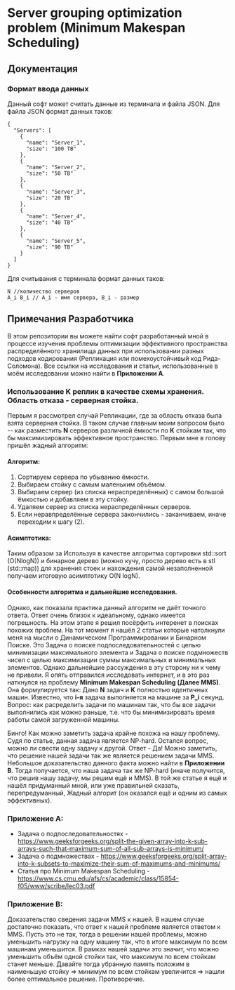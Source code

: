 # Server grouping optimization problem (Minimum Makespan Scheduling)

## Документация
### Формат ввода данных
Данный софт может считать данные из терминала и файла JSON. Для файла JSON формат данных таков:

```
{
  "Servers": [
    {
      "name": "Server_1",
      "size": "100 TB"
    },
    {
      "name": "Server_2",
      "size": "50 TB"
    },
    {
      "name": "Server_3",
      "size": "20 TB"
    },
    {
      "name": "Server_4",
      "size": "40 TB"
    },
    {
      "name": "Server_5",
      "size": "90 TB"
    }
  ]
}
```

Для считывания с терминала формат данных таков:

```
N //количество серверов
A_i B_i // A_i - имя сервера, B_i - размер
```

## Примечания Разработчика
В этом репозитории вы можете найти софт разработанный мной в процессе изучения проблемы оптимизации эффективного пространства распределённого хранилища данных при использовании разных подходов кодирования (Репликация или помехоустойчивый код Рида-Соломона). Все ссылки на исследования и статьи, использованные в моём исследовании можно найти в **Приложении A**.

### Использование K реплик в качестве схемы хранения. Область отказа - серверная стойка.
Первым я рассмотрел случай Репликации, где за область отказа была взята серверная стойка. В таком случае главным моим вопросом было -- как разместить **N** серверов различной ёмкости по **K** стойкам так, что бы максимизировать эффективное пространство. Первым мне в голову пришёл жадный алгоритм:

#### Алгоритм:
1) Сортируем сервера по убыванию ёмкости.
2) Выбираем стойку с самым маленьким объёмом.
3) Выбираем сервер (из списка нераспределённых) с самом большой ёмкостью и добавляем в эту стойку.
4) Удаляем сервер из списка нераспределённых серверов.
5) Если неравпределённые сервера закончились - заканчиваем, иначе переходим к шагу (2).

#### Асимптотика:
Таким образом за Используя в качестве алгоритма сортировки std::sort (O(NlogN)) и бинарное дерево (можно кучу, просто дерево есть в stl (std::map)) для хранения стоек и нахождения самой незаполненной получаем итоговую асимптотику O(N logN).

#### Особенности алгоритма и дальнейшие исследования.
Однако, как показала практика данный алгоритм не даёт точного ответа. Ответ очень близок к идеальному, однако имеется погрешность. На этом этапе я решил посёрфить интеренет в поисках похожих проблем. На тот момент я нашёл 2 статьи которые натолкнули меня на мысли о Динамическом Программировании и Бинарном Поиске. Это Задача о поиске подпоследовательностей с целью минимизации максимального элемента и Задача о поиске подмножеств чисел с целью максимизации суммы максимальных и минимальных элементов. Однако дальнейшие рассуждения в эту сторону ни к чему не привели. Я опять отправился исследовать интернет, и в это раз наткнулся на проблему **Minimum Makespan Scheduling (Далее MMS)**. Она формулируется так:
Дано **N** задач и **K** полностью идентичных машин. Известно, что **i-я** задача выполняется на машине за **P_i** секунд. Вопрос: как расределить задачи по машинам так, что бы все задачи выполнились как можно раньше, т.е. что бы минимизировать время работы самой загруженной машины. 

Бинго! Как можно заметить задача крайне похожа на нашу проблему. Судя по статье, данная задача является NP-hard. Остался вопрос, можно ли свести одну задачу к другой. Ответ - Да! Можно заметить, что решение нашей задачи так же является решением задачи MMS. Небольшое доказательство данного факта можно найти в **Приложении B**. Тогда получается, что наша задача так же NP-hard (иначе получится, что решив нашу задачу, мы решим ещё и MMS). В той же статье я ещё и нашёл придуманный мной, или уже правильней сказать, перепредуманный, Жадный алгорит (он оказался ещё и одним из самых эффективных).

### Приложение A:
* Задача о подпоследовательностях - https://www.geeksforgeeks.org/split-the-given-array-into-k-sub-arrays-such-that-maximum-sum-of-all-sub-arrays-is-minimum/ 
* Задача о подмножествах - https://www.geeksforgeeks.org/split-array-into-k-subsets-to-maximize-their-sum-of-maximums-and-minimums/
* Статья про Minimum Makespan Scheduling - https://www.cs.cmu.edu/afs/cs/academic/class/15854-f05/www/scribe/lec03.pdf

### Приложение B:
Доказательство сведения задачи MMS к нашей. В нашем случае достаточно показать, что ответ к нашей проблеме является ответом к MMS. Пусть это не так, тогда в решении нашей проблемы, можно уменьшить нагрузку на одну машину так, что в итоге максимум по всем машинам уменьшится. В рамках нашей задачи это значит, что можно уменьшить объём одной стойки так, что максимум по всем стойкам станет меньше. Давайте тогда убранную память положим в наименьшую стойку => минимум по всем стойкам увеличится => нашли более оптимальное решение. Противоречие.